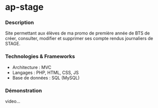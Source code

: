# ap-stage

### Description
Site permettant aux élèves de ma promo de première année de BTS de créer, consulter, modifier et supprimer ses compte rendus journaliers de STAGE. 

### Technologies & Frameworks
- Architecture : MVC
- Langages : PHP, HTML, CSS, JS
- Base de données : SQL (MySQL)

<!-- ### UML/Merise et/ou conception de la base de données** -->
<!-- - Montrer les diagrammes et autres -->

### Démonstration
video...


